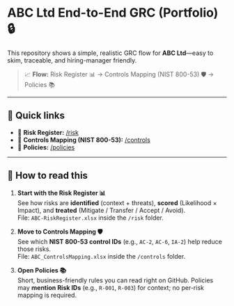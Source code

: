 # ABC Ltd End-to-End GRC (Portfolio) 🔒

This repository shows a simple, realistic GRC flow for **ABC Ltd**—easy to skim, traceable, and hiring-manager friendly.

> 📈 **Flow:** Risk Register 📊 → Controls Mapping (NIST 800-53) 🛡️ → Policies 📚

---

## 🔗 Quick links
- 📂 **Risk Register:** [/risk](./risk)
- 📂 **Controls Mapping (NIST 800-53):** [/controls](./risk/controls)
- 📂 **Policies:** [/policies](./risk/controls/policies)

---

## 🧭 How to read this
1) **Start with the Risk Register 📊**  
   See how risks are **identified** (context + threats), **scored** (Likelihood × Impact), and **treated** (Mitigate / Transfer / Accept / Avoid).  
   File: `ABC-RiskRegister.xlsx` inside the `/risk` folder.

2) **Move to Controls Mapping 🛡️**  
   See which **NIST 800-53 control IDs** (e.g., `AC-2`, `AC-6`, `IA-2`) help reduce those risks.  
   File: `ABC_ControlsMapping.xlsx` inside the `/controls` folder.

3) **Open Policies 📚**  
   Short, business-friendly rules you can read right on GitHub. Policies may **mention Risk IDs** (e.g., `R-001`, `R-003`) for context; no per-risk mapping is required.
